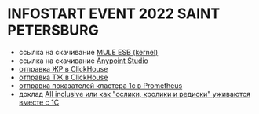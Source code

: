 # INFOSTART EVENT 2022 SAINT PETERSBURG

- ссылка на скачивание [MULE ESB (kernel)](https://developer.mulesoft.com/download-mule-esb-runtime)
- ссылка на скачивание [Anypoint Studio](https://www.mulesoft.com/lp/dl/studio/previous)
- [отправка ЖР в ClickHouse](https://github.com/akpaevj/OneSTools.EventLog)
- [отправка ТЖ в ClickHouse](https://github.com/8095tores/YY.TechJournalExportAssistant)
- [отправка показателей кластера 1с в Prometheus](https://github.com/Chipazawra/v8-1c-cluster-pde)
- доклад  [All inclusive или как "ослики, кролики и редиски" уживаются вместе с 1С](https://infostart.ru/1c/articles/1486937/) 